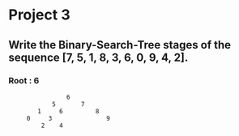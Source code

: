 # Project 3
## Write the Binary-Search-Tree stages of the sequence [7, 5, 1, 8, 3, 6, 0, 9, 4, 2].
### Root : 6
```
                6
            5       7
        1     6         8
     0     3               9
         2    4
```

